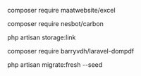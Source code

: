 composer require maatwebsite/excel

composer require nesbot/carbon

php artisan storage:link

composer require barryvdh/laravel-dompdf

php artisan migrate:fresh --seed
